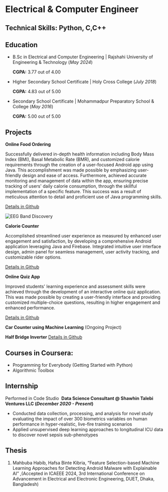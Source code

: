 # Electrical & Computer Engineer
## Technical Skills: Python, C,C++
## Education
- B.Sc in Electrical and Computer Engineering | Rajshahi University of Engineering & Technology (_May 2024_)
  
  **CGPA:** 3.77 out of 4.00           		
- Higher Secondary School Certificate	| Holy Cross College (_July 2018_)
  
  **CGPA:** 4.83 out of 5.00           		
- Secondary School Certificate | Mohammadpur Preparatory School & College (_May 2016_)
  
  **CGPA:** 5.00 out of 5.00  
  
## Projects
**Online Food Ordering**

Successfully delivered in-depth health information including Body Mass Index (BMI), Basal Metabolic Rate (BMR), and customized calorie requirements through the creation of a user-focused Android app using Java. This accomplishment was made possible by emphasizing user-friendly design and ease of access. Furthermore, achieved accurate monitoring and management of data within the app, ensuring precise tracking of users' daily calorie consumption, through the skillful implementation of a specific feature. This success was a result of meticulous attention to detail and proficient use of Java programming skills.

[Details in Github](https://github.com/mahbuba26/FoodAppNew)

![EEG Band Discovery](/assets/img/eeg_band_discovery.jpeg)

**Calorie Counter**

Accomplished streamlined user experience as measured by enhanced user engagement and satisfaction, by developing a comprehensive Android application leveraging Java and Firebase. Integrated intuitive user interface design, admin panel for seamless management, user activity tracking, and customizable rider options.

[Details in Github](https://github.com/mahbuba26/Diet-Care)

**Online Quiz App**

Improved students' learning experience and assessment skills were achieved through the development of an interactive online quiz application. This was made possible by creating a user-friendly interface and providing customized multiple-choice questions, resulting in higher engagement and enhanced performance.
 
[Details in Github](https://github.com/mahbuba26/Online-Quiz)

**Car Counter using Machine Learning**
(Ongoing Project)

**Half Bridge Inverter**
[Details in Github](https://github.com/mahbuba26/Half-bridge-inverter)

## Courses in Coursera:
* Programming for Everybody (Getting Started with Python)
* Algorithmic Toolbox
  

## Internship
Performed in Code Studio 
![]()
**Data Science Consultant @ Shawhin Talebi Ventures LLC (_December 2020 - Present_)**
- Conducted data collection, processing, and analysis for novel study evaluating the impact of over 300 biometrics variables on human performance in hyper-realistic, live-fire training scenarios
- Applied unsupervised deep learning approaches to longitudinal ICU data to discover novel sepsis sub-phenotypes


## Thesis
1. Mahbuba Habib, Hafsa Binte Kibria, “Feature Selection-based Machine Learning Approaches for Detecting Android Malware with Explainable AI” ,(Accepted in ICAEEE
2024, 3rd International Conference on Advancement in Electrical and Electronic Engineering, DUET, Dhaka, Bangladesh) 

